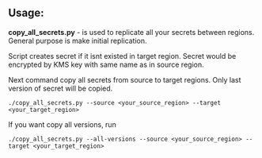 ## Usage:


**copy_all_secrets.py** - is used to replicate all your secrets between regions. General purpose is make initial replication.

Script creates secret if it isnt existed in target region. 
Secret would be encrypted by KMS key with same name as in source region.


Next command copy all secrets from source to target regions. Only last version of secret will be copied.
```
./copy_all_secrets.py --source <your_source_region> --target <your_target_region>
```

If you want copy all versions, run
```
./copy_all_secrets.py --all-versions --source <your_source_region> --target <your_target_region>
```
